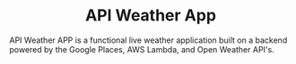 <h1 align='center'>API Weather App</h1>
<p>API Weather APP is a functional live weather application built on a backend powered by the Google Places, AWS Lambda, and Open Weather API's.</p>
